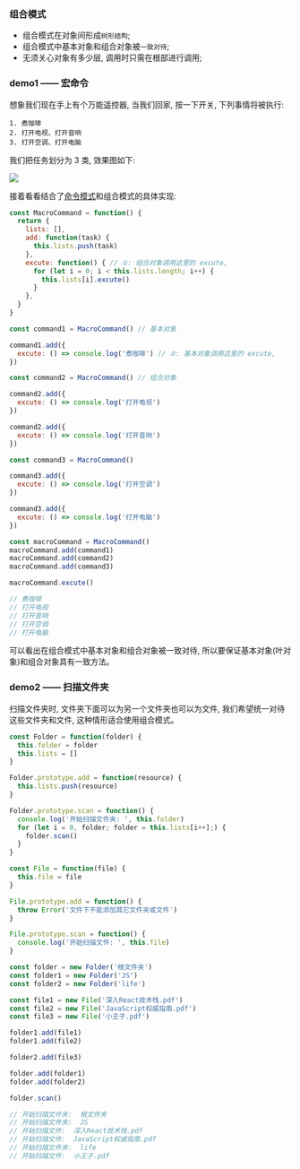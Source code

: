 <!--
abbrlink: 1byioyjm
-->

### 组合模式

* 组合模式在对象间形成`树形结构`;
* 组合模式中基本对象和组合对象被`一致对待`;
* 无须关心对象有多少层, 调用时只需在根部进行调用;

### demo1 —— 宏命令

想象我们现在手上有个万能遥控器, 当我们回家, 按一下开关, 下列事情将被执行:

```
1. 煮咖啡
2. 打开电视、打开音响
3. 打开空调、打开电脑
```

我们把任务划分为 3 类, 效果图如下:

![](http://with.muyunyun.cn/9c87ce835515f3d9b60a86a0f28897d9.jpg-400)

接着看看结合了[命令模式](https://github.com/MuYunyun/blog/blob/master/Basic%20Skill/%E8%AE%BE%E8%AE%A1%E6%A8%A1%E5%BC%8F/命令模式.md)和组合模式的具体实现:

```js
const MacroCommand = function() {
  return {
    lists: [],
    add: function(task) {
      this.lists.push(task)
    },
    excute: function() { // ①: 组合对象调用这里的 excute,
      for (let i = 0; i < this.lists.length; i++) {
        this.lists[i].excute()
      }
    },
  }
}

const command1 = MacroCommand() // 基本对象

command1.add({
  excute: () => console.log('煮咖啡') // ②: 基本对象调用这里的 excute,
})

const command2 = MacroCommand() // 组合对象

command2.add({
  excute: () => console.log('打开电视')
})

command2.add({
  excute: () => console.log('打开音响')
})

const command3 = MacroCommand()

command3.add({
  excute: () => console.log('打开空调')
})

command3.add({
  excute: () => console.log('打开电脑')
})

const macroCommand = MacroCommand()
macroCommand.add(command1)
macroCommand.add(command2)
macroCommand.add(command3)

macroCommand.excute()

// 煮咖啡
// 打开电视
// 打开音响
// 打开空调
// 打开电脑
```

可以看出在组合模式中基本对象和组合对象被一致对待, 所以要保证基本对象(叶对象)和组合对象具有一致方法。

### demo2 —— 扫描文件夹

扫描文件夹时, 文件夹下面可以为另一个文件夹也可以为文件, 我们希望统一对待这些文件夹和文件, 这种情形适合使用组合模式。

```js
const Folder = function(folder) {
  this.folder = folder
  this.lists = []
}

Folder.prototype.add = function(resource) {
  this.lists.push(resource)
}

Folder.prototype.scan = function() {
  console.log('开始扫描文件夹: ', this.folder)
  for (let i = 0, folder; folder = this.lists[i++];) {
    folder.scan()
  }
}

const File = function(file) {
  this.file = file
}

File.prototype.add = function() {
  throw Error('文件下不能添加其它文件夹或文件')
}

File.prototype.scan = function() {
  console.log('开始扫描文件: ', this.file)
}

const folder = new Folder('根文件夹')
const folder1 = new Folder('JS')
const folder2 = new Folder('life')

const file1 = new File('深入React技术栈.pdf')
const file2 = new File('JavaScript权威指南.pdf')
const file3 = new File('小王子.pdf')

folder1.add(file1)
folder1.add(file2)

folder2.add(file3)

folder.add(folder1)
folder.add(folder2)

folder.scan()

// 开始扫描文件夹:  根文件夹
// 开始扫描文件夹:  JS
// 开始扫描文件:  深入React技术栈.pdf
// 开始扫描文件:  JavaScript权威指南.pdf
// 开始扫描文件夹:  life
// 开始扫描文件:  小王子.pdf
```